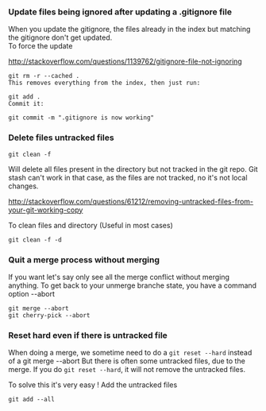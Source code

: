### **Update files being ignored after updating a .gitignore file**   
When you update the gitignore, the files already in the index but matching the gitignore don't get updated.   
To force the update 

http://stackoverflow.com/questions/1139762/gitignore-file-not-ignoring

```
git rm -r --cached .
This removes everything from the index, then just run:

git add .
Commit it:

git commit -m ".gitignore is now working"
```

### **Delete files untracked files**   
```
git clean -f
``` 
Will delete all files present in the directory but not tracked in the git repo. 
Git stash can't work in that case, as the files are not tracked, no it's not local changes. 

http://stackoverflow.com/questions/61212/removing-untracked-files-from-your-git-working-copy

To clean files and directory  (Useful in most cases)   
```
git clean -f -d
```

### Quit a merge process without merging 

If you want let's say only see all the merge conflict without merging anything. 
To get back to your unmerge branche state, you have a command option --abort
````
git merge --abort 
git cherry-pick --abort
````


### Reset hard even if there is untracked file 

When doing a merge, we sometime need to do a ```git reset --hard``` instead of a git merge --abort 
But there is often some untracked files, due to the merge. 
If you do ```git reset --hard```, it will not remove the untracked files. 

To solve this it's very easy ! 
Add the untracked files 

```git add --all``` 

